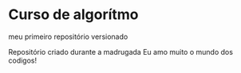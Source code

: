 # Curso de algorítmo
 meu primeiro repositório versionado

Repositório criado durante a madrugada
Eu amo  muito o mundo dos codigos!
